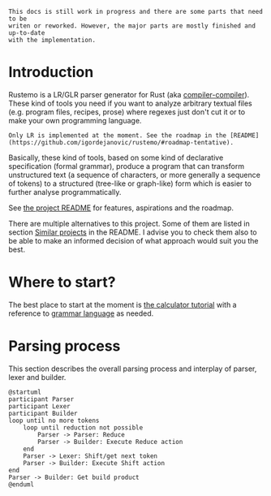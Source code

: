 ```admonish danger
This docs is still work in progress and there are some parts that need to be
writen or reworked. However, the major parts are mostly finished and up-to-date
with the implementation.
```

# Introduction

Rustemo is a LR/GLR parser generator for Rust (aka
[compiler-compiler](https://en.wikipedia.org/wiki/Compiler-compiler)). These
kind of tools you need if you want to analyze arbitrary textual files (e.g.
program files, recipes, prose) where regexes just don't cut it or to make your
own programming language.

```admonish note
Only LR is implemented at the moment. See the roadmap in the [README](https://github.com/igordejanovic/rustemo/#roadmap-tentative).
```

Basically, these kind of tools, based on some kind of declarative specification
(formal grammar), produce a program that can transform unstructured text (a
sequence of characters, or more generally a sequence of tokens) to a structured
(tree-like or graph-like) form which is easier to further analyse
programmatically.

See [the project README](https://github.com/igordejanovic/rustemo/) for
features, aspirations and the roadmap.

There are multiple alternatives to this project. Some of them are listed in
section [Similar
projects](https://github.com/igordejanovic/rustemo/#similar-projects) in the
README. I advise you to check them also to be able to make an informed decision
of what approach would suit you the best.

# Where to start?

The best place to start at the moment is [the calculator
tutorial](./tutorials/calculator/calculator.md) with a reference to [grammar
language](grammar_language.md) as needed.


# Parsing process

This section describes the overall parsing process and interplay of parser,
lexer and builder.

```plantuml
@startuml
participant Parser
participant Lexer
participant Builder
loop until no more tokens
    loop until reduction not possible
        Parser -> Parser: Reduce
        Parser -> Builder: Execute Reduce action
    end
    Parser -> Lexer: Shift/get next token
    Parser -> Builder: Execute Shift action
end
Parser -> Builder: Get build product
@enduml
```

